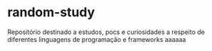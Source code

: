 # random-study
Repositório destinado a estudos, pocs e curiosidades a respeito de diferentes linguagens de programação e frameworks
aaaaaa
